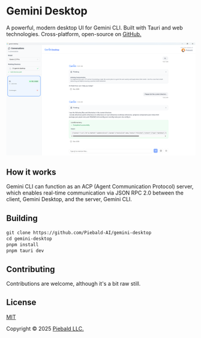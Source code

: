 # Gemini Desktop

A powerful, modern desktop UI for Gemini CLI.  Built with Tauri and web technologies.  Cross-platform, open-source on [GitHub.](https://github.com/Piebald-AI/gemini-desktop)

![Screenshot of Gemini Desktop](./assets/screenshot.png)

## How it works

Gemini CLI can function as an ACP (Agent Communication Protocol) server, which enables real-time communication via JSON RPC 2.0 between the client, Gemini Desktop, and the server, Gemini CLI.

## Building

```
git clone https://github.com/Piebald-AI/gemini-desktop
cd gemini-desktop
pnpm install
pnpm tauri dev
```

## Contributing

Contributions are welcome, although it's a bit raw still.

## License

[MIT](./LICENSE)

Copyright © 2025 [Piebald LLC.](https://piebald.ai)

